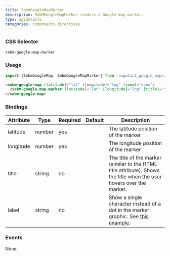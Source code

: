 ```yaml
---
title: SebmGoogleMapMarker
description: SebMGoogleMapMarker renders a Google map marker.
type: apidetails
categories: components_directives
---
```


### CSS Selector

```css
sebm-google-map-marker
```

### Usage

```typescript
import {SebmGoogleMap, SebmGoogleMapMarker} from 'angular2_google_maps/angular2_google_maps';
```

```html
<sebm-google-map [latitude]="lat" [longitude]="lng" [zoom]="zoom">
  <sebm-google-map-marker [latitude]="lat" [longitude]="lng" [title]="title" [label]="label"></sebm-google-map-marker>
</sebm-google-map>
```

### Bindings

| Attribute | Type   | Required | Default | Description                                                                                                                                                             |
|-----------|--------|----------|---------|-------------------------------------------------------------------------------------------------------------------------------------------------------------------------|
| latitude  | number | yes      |         | The latitude position of the marker                                                                                                                                     |
| longitude | number | yes      |         | The longitude position of the marker                                                                                                                                    |
| title     | string | no       |         | The title of the marker (similar to the HTML title attribute). Shows the title when the user hovers over the marker.                                                    |
| label     | string | no       |         | Show a single character instead of a dot in the marker graphic. See [this example](https://developers.google.com/maps/documentation/javascript/examples/marker-labels). |

### Events

None
